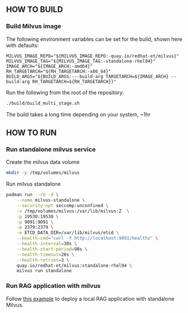 ## HOW TO BUILD

### Build Milvus image

The following environment variables can be set for the build, shown here with defaults:

```
MILVUS_IMAGE_REPO="${MILVUS_IMAGE_REPO:-quay.io/redhat-et/milvus}"
MILVUS_IMAGE_TAG="${MILVUS_IMAGE_TAG:-standalone-rhel94}"
IMAGE_ARCH="${IMAGE_ARCH:-amd64}"
RH_TARGETARCH="${RH_TARGETARCH:-x86_64}"
BUILD_ARGS="${BUILD_ARGS:---build-arg TARGETARCH=${IMAGE_ARCH} --build-arg RH_TARGETARCH=${RH_TARGETARCH}}"
```

Run the following from the root of the repository.

```bash
./build/build_multi_stage.sh
```

The build takes a long time depending on your system, ~1hr

## HOW TO RUN

### Run standalone milvus service

Create the milvus data volume

```bash
mkdir -p /tmp/volumes/milvus
```

Run milvus standalone

```bash
podman run --rm -d \
    --name milvus-standalone \
    --security-opt seccomp:unconfined \
    -v /tmp/volumes/milvus:/var/lib/milvus:Z  \
    -p 19530:19530 \
    -p 9091:9091 \
    -p 2379:2379 \
    -e ETCD_DATA_DIR=/var/lib/milvus/etcd \
    --health-cmd="curl -f http://localhost:9091/healthz" \
    --health-interval=30s \
    --health-start-period=90s \
    --health-timeout=20s \
    --health-retries=3 \
    quay.io/redhat-et/milvus:standalone-rhel94 \
    milvus run standalone
```

### Run RAG application with milvus

Follow [this example](../../../deployments/podman-kube-play/README.md) to deploy a local RAG application with standalone Milvus.
